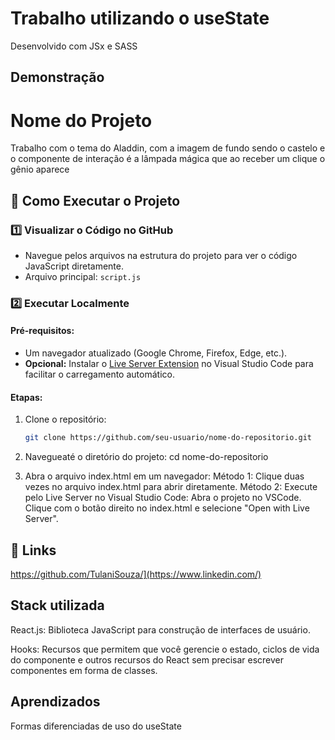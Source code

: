 
# Trabalho utilizando o useState

Desenvolvido com JSx e SASS


## Demonstração

# Nome do Projeto

Trabalho com o tema do Aladdin, com a imagem de fundo sendo o castelo e o componente de interação é a lâmpada mágica que ao receber um clique o gênio aparece

## 🚀 Como Executar o Projeto

### 1️⃣ Visualizar o Código no GitHub
- Navegue pelos arquivos na estrutura do projeto para ver o código JavaScript diretamente.
- Arquivo principal:  `script.js` 

### 2️⃣ Executar Localmente
#### Pré-requisitos:
- Um navegador atualizado (Google Chrome, Firefox, Edge, etc.).
- **Opcional:** Instalar o [Live Server Extension](https://marketplace.visualstudio.com/items?itemName=ritwickdey.LiveServer) no Visual Studio Code para facilitar o carregamento automático.

#### Etapas:
1. Clone o repositório:
   ```bash
   git clone https://github.com/seu-usuario/nome-do-repositorio.git

2. Navegueaté o diretório do projeto:
 cd nome-do-repositorio

3. Abra o arquivo index.html em um navegador:
Método 1: Clique duas vezes no arquivo index.html para abrir diretamente.
Método 2: Execute pelo Live Server no Visual Studio Code:
Abra o projeto no VSCode.
Clique com o botão direito no index.html e selecione "Open with Live Server".


## 🔗 Links

https://github.com/TulaniSouza/](https://www.linkedin.com/)


## Stack utilizada

React.js: Biblioteca JavaScript para construção de interfaces de usuário.

Hooks: Recursos que permitem que você gerencie o estado, ciclos de vida do componente e outros recursos do React sem precisar escrever componentes em forma de classes. 

## Aprendizados

Formas diferenciadas de uso do useState
